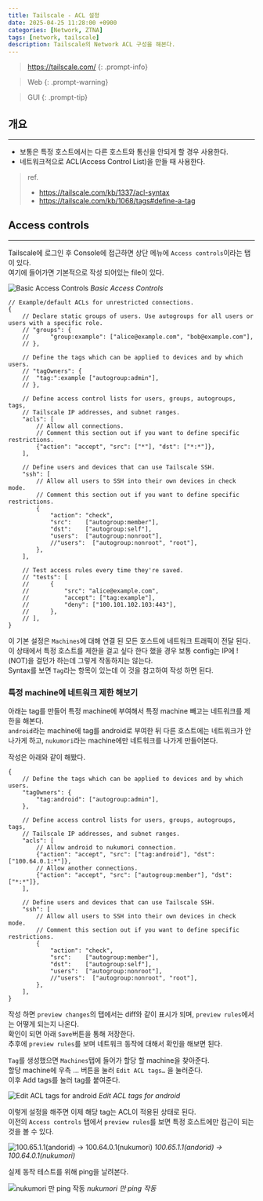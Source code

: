 ```yaml
---
title: Tailscale - ACL 설정
date: 2025-04-25 11:28:00 +0900
categories: [Network, ZTNA]
tags: [network, tailscale]
description: Tailscale의 Network ACL 구성을 해본다.
---
```


><https://tailscale.com/>
{: .prompt-info}

>Web
{: .prompt-warning}

>GUI
{: .prompt-tip}

## 개요
---

* 보통은 특정 호스트에서는 다른 호스트와 통신을 안되게 할 경우 사용한다.
* 네트워크적으로 ACL(Access Control List)을 만들 때 사용한다.

> ref.
> - <https://tailscale.com/kb/1337/acl-syntax>
> - <https://tailscale.com/kb/1068/tags#define-a-tag>

## Access controls
---

Tailscale에 로그인 후 Console에 접근하면 상단 메뉴에 `Access controls`이라는 탭이 있다.  
여기에 들어가면 기본적으로 작성 되어있는 file이 있다.

![Basic Access Controls](/assets/img/post/network/ztna/2025-04-25-tailscale-setup_acl/1.png)
_Basic Access Controls_

```jsonc
// Example/default ACLs for unrestricted connections.
{
	// Declare static groups of users. Use autogroups for all users or users with a specific role.
	// "groups": {
	//  	"group:example": ["alice@example.com", "bob@example.com"],
	// },

	// Define the tags which can be applied to devices and by which users.
	// "tagOwners": {
	//	"tag:":example ["autogroup:admin"],
	// },

	// Define access control lists for users, groups, autogroups, tags,
	// Tailscale IP addresses, and subnet ranges.
	"acls": [
		// Allow all connections.
		// Comment this section out if you want to define specific restrictions.
		{"action": "accept", "src": ["*"], "dst": ["*:*"]},
	],

	// Define users and devices that can use Tailscale SSH.
	"ssh": [
		// Allow all users to SSH into their own devices in check mode.
		// Comment this section out if you want to define specific restrictions.
		{
			"action": "check",
			"src":    ["autogroup:member"],
			"dst":    ["autogroup:self"],
			"users":  ["autogroup:nonroot"],
			//"users":  ["autogroup:nonroot", "root"],
		},
	],

	// Test access rules every time they're saved.
	// "tests": [
	//  	{
	//  		"src": "alice@example.com",
	//  		"accept": ["tag:example"],
	//  		"deny": ["100.101.102.103:443"],
	//  	},
	// ],
}
```

이 기본 설정은 `Machines`에 대해 연결 된 모든 호스트에 네트워크 트래픽이 전달 된다.  
이 상태에서 특정 호스트를 제한을 걸고 싶다 한다 했을 경우 보통 config는 IP에 !(NOT)을 걸던가 하는데 그렇게 작동하지는 않는다.  
Syntax를 보면 `Tag`라는 항목이 있는데 이 것을 참고하여 작성 하면 된다.

### 특정 machine에 네트워크 제한 해보기

아래는 tag를 만들어  특정 machine에 부여해서 특정 machine 빼고는 네트워크를 제한을 해본다.  
`android`라는 machine에 tag를 android로 부여한 뒤 다른 호스트에는 네트워크가 안 나가게 하고, `nukumori`라는 machine에만 네트워크를 나가게 만들어본다.

작성은 아래와 같이 해봤다.

```jsonc
{
	// Define the tags which can be applied to devices and by which users.
	"tagOwners": {
		"tag:android": ["autogroup:admin"],
	},

	// Define access control lists for users, groups, autogroups, tags,
	// Tailscale IP addresses, and subnet ranges.
	"acls": [
		// Allow android to nukumori connection.
		{"action": "accept", "src": ["tag:android"], "dst": ["100.64.0.1:*"]},
		// Allow another connections.
		{"action": "accept", "src": ["autogroup:member"], "dst": ["*:*"]},
	],

	// Define users and devices that can use Tailscale SSH.
	"ssh": [
		// Allow all users to SSH into their own devices in check mode.
		// Comment this section out if you want to define specific restrictions.
		{
			"action": "check",
			"src":    ["autogroup:member"],
			"dst":    ["autogroup:self"],
			"users":  ["autogroup:nonroot"],
			//"users":  ["autogroup:nonroot", "root"],
		},
	],
}
```

작성 하면 `preview changes`의 탭에서는 diff와 같이 표시가 되며, `preview rules`에서는 어떻게 되는지 나온다.  
확인이 되면 아래 `Save`버튼을 통해 저장한다.  
추후에 `preview rules`를 보며 네트워크 동작에 대해서 확인을 해보면 된다.

`Tag`를 생성했으면 `Machines`탭에 들어가 할당 할 machine을 찾아준다.  
할당 machine에 우측 … 버튼을 눌러 `Edit ACL tags…` 을 눌러준다.  
이후 Add tags를 눌러 tag를 붙여준다.

![Edit ACL tags for android](/assets/img/post/network/ztna/2025-04-25-tailscale-setup_acl/2.png)
_Edit ACL tags for android_

이렇게 설정을 해주면 이제 해당 tag는 ACL이 적용된 상태로 된다.  
이전의 `Access controls` 탭에서 `preview rules`를 보면 특정 호스트에만 접근이 되는 것을 볼 수 있다.

![100.65.1.1(andorid) -> 100.64.0.1(nukumori)](/assets/img/post/network/ztna/2025-04-25-tailscale-setup_acl/3.png)
_100.65.1.1(andorid) -> 100.64.0.1(nukumori)_

실제 동작 테스트를 위해 ping을 날려본다.

![nukumori 만 ping 작동](/assets/img/post/network/ztna/2025-04-25-tailscale-setup_acl/4.png)
_nukumori 만 ping 작동_